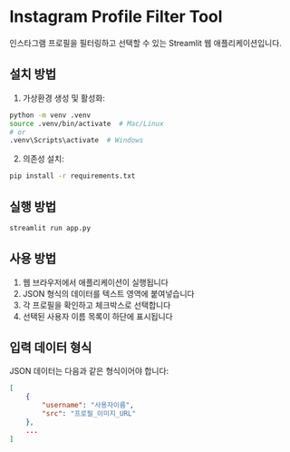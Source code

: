 # Instagram Profile Filter Tool

인스타그램 프로필을 필터링하고 선택할 수 있는 Streamlit 웹 애플리케이션입니다.

## 설치 방법

1. 가상환경 생성 및 활성화:
```bash
python -m venv .venv
source .venv/bin/activate  # Mac/Linux
# or
.venv\Scripts\activate  # Windows
```

2. 의존성 설치:
```bash
pip install -r requirements.txt
```

## 실행 방법

```bash
streamlit run app.py
```

## 사용 방법

1. 웹 브라우저에서 애플리케이션이 실행됩니다
2. JSON 형식의 데이터를 텍스트 영역에 붙여넣습니다
3. 각 프로필을 확인하고 체크박스로 선택합니다
4. 선택된 사용자 이름 목록이 하단에 표시됩니다

## 입력 데이터 형식

JSON 데이터는 다음과 같은 형식이어야 합니다:
```json
[
    {
        "username": "사용자이름",
        "src": "프로필_이미지_URL"
    },
    ...
]
``` 